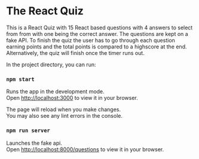 # The React Quiz
This is a React Quiz with 15 React based questions with 4 answers to select from from with one being the correct answer.
The questions are kept on a fake API.
To finish the quiz the user has to go through each question earning points and the total points is compared to a highscore at the end.
Alternatively, the quiz will finish once the timer runs out.

In the project directory, you can run:

### `npm start`

Runs the app in the development mode.\
Open [http://localhost:3000](http://localhost:3000) to view it in your browser.

The page will reload when you make changes.\
You may also see any lint errors in the console.

### `npm run server`

Launches the fake api.\
Open [http://localhost:8000/questions](http://localhost:3000/questions) to view it in your browser.

